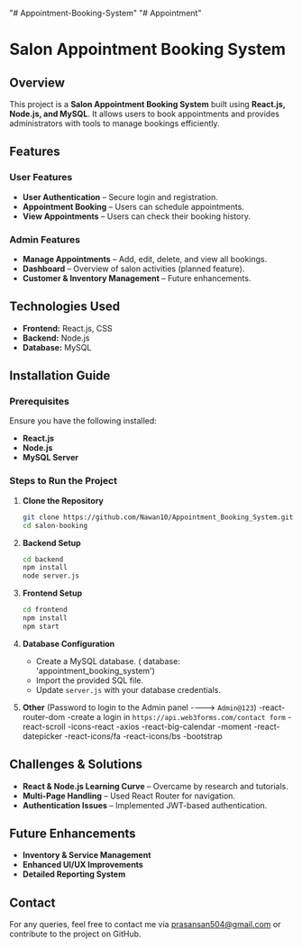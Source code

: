"# Appointment-Booking-System" 
"# Appointment" 
# Salon Appointment Booking System

## Overview
This project is a **Salon Appointment Booking System** built using **React.js, Node.js, and MySQL**. It allows users to book appointments and provides administrators with tools to manage bookings efficiently.

## Features
### User Features
- **User Authentication** – Secure login and registration.
- **Appointment Booking** – Users can schedule appointments.
- **View Appointments** – Users can check their booking history.

### Admin Features
- **Manage Appointments** – Add, edit, delete, and view all bookings.
- **Dashboard** – Overview of salon activities (planned feature).
- **Customer & Inventory Management** – Future enhancements.

## Technologies Used
- **Frontend:** React.js, CSS
- **Backend:** Node.js
- **Database:** MySQL

## Installation Guide
### Prerequisites
Ensure you have the following installed:
- **React.js**
- **Node.js**
- **MySQL Server**

### Steps to Run the Project
1. **Clone the Repository**
   ```sh
   git clone https://github.com/Nawan10/Appointment_Booking_System.git
   cd salon-booking
   ```
2. **Backend Setup**
   ```sh
   cd backend
   npm install
   node server.js
   ```
3. **Frontend Setup**
   ```sh
   cd frontend
   npm install
   npm start
   ```
4. **Database Configuration**
   - Create a MySQL database.  ( database: 'appointment_booking_system')
   - Import the provided SQL file.
   - Update `server.js` with your database credentials.

5. **Other**
(Password to login to the Admin panel ----> `Admin@123`)
    -react-router-dom
    -create a login in `https://api.web3forms.com/contact form`
    -react-scroll
    -icons-react
    -axios
    -react-big-calendar
    -moment
    -react-datepicker
    -react-icons/fa
    -react-icons/bs
    -bootstrap

## Challenges & Solutions
- **React & Node.js Learning Curve** – Overcame by research and tutorials.
- **Multi-Page Handling** – Used React Router for navigation.
- **Authentication Issues** – Implemented JWT-based authentication.

## Future Enhancements
- **Inventory & Service Management**
- **Enhanced UI/UX Improvements**
- **Detailed Reporting System**

## Contact
For any queries, feel free to contact me via prasansan504@gmail.com or contribute to the project on GitHub.